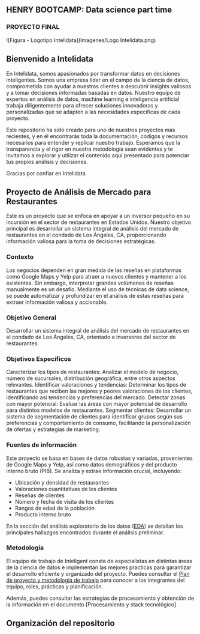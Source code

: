## HENRY BOOTCAMP: Data science part time
### PROYECTO FINAL
![Figura - Logotipo Intelidata](Imagenes/Logo Intelidata.png)

## Bienvenido a Intelidata
En Intelidata, somos apasionados por transformar datos en decisiones inteligentes. Somos una empresa líder en el campo de la ciencia de datos, comprometida con ayudar a nuestros clientes a descubrir insights valiosos y a tomar decisiones informadas basadas en datos. Nuestro equipo de expertos en análisis de datos, machine learning e inteligencia artificial trabaja diligentemente para ofrecer soluciones innovadoras y personalizadas que se adapten a las necesidades específicas de cada proyecto.

Este repositorio ha sido creado para uno de nuestros proyectos más recientes, y en él encontrarás toda la documentación, códigos y recursos necesarios para entender y replicar nuestro trabajo. Esperamos que la transparencia y el rigor en nuestra metodología sean evidentes y te invitamos a explorar y utilizar el contenido aquí presentado para potenciar tus propios análisis y decisiones.

Gracias por confiar en Intelidata.

## Proyecto de Análisis de Mercado para Restaurantes
Este es un proyecto que se enfoca en apoyar a un inversor pequeño en su incursión en el sector de restaurantes en Estados Unidos. Nuestro objetivo principal es desarrollar un sistema integral de análisis del mercado de restaurantes en el condado de Los Ángeles, CA, proporcionando información valiosa para la toma de decisiones estratégicas.

### Contexto
Los negocios dependen en gran medida de las reseñas en plataformas como Google Maps y Yelp para atraer a nuevos clientes y mantener a los existentes. Sin embargo, interpretar grandes volúmenes de reseñas manualmente es un desafío. Mediante el uso de técnicas de data science, se puede automatizar y profundizar en el análisis de estas reseñas para extraer información valiosa y accionable.

### Objetivo General
Desarrollar un sistema integral de análisis del mercado de restaurantes en el condado de Los Ángeles, CA, orientado a inversores del sector de restaurantes.

### Objetivos Específicos
Caracterizar los tipos de restaurantes: Analizar el modelo de negocio, número de sucursales, distribución geográfica, entre otros aspectos relevantes.
Identificar valoraciones y tendencias: Determinar los tipos de restaurantes que reciben las mejores y peores valoraciones de los clientes, identificando así tendencias y preferencias del mercado.
Detectar zonas con mayor potencial: Evaluar las áreas con mayor potencial de desarrollo para distintos modelos de restaurantes.
Segmentar clientes: Desarrollar un sistema de segmentación de clientes para identificar grupos según sus preferencias y comportamiento de consumo, facilitando la personalización de ofertas y estrategias de marketing.

### Fuentes de información
Este proyecto se basa en bases de datos robustas y variadas, provenientes de Google Maps y Yelp, así como datos demográficos y del producto interno bruto (PIB). Se analiza y extrae información crucial, incluyendo:

- Ubicación y densidad de restaurantes
- Valoraciones cuantitativas de los clientes
- Reseñas de clientes
- Número y fecha de visita de los clientes
- Rangos de edad de la población
- Producto interno bruto

En la sección del análisis exploratorio de los datos ([EDA](JupiterNotebooks/Resultados_EDA_preliminar.md)) se detallan los principales hallazgos encontrados durante el análisis preliminar.

### Metodología
El equipo de trabajo de Inteligent consta de especialistas en distintas áreas de la ciencia de datos e implementan las mejores practicas para garantizar el desarrollo eficiente y organizado del proyecto. Puedes consultar el [Plan de proyecto y metodología de trabajo](Planeacion_metodologia.md) para conocer a los integrantes del equipo, roles, prácticas y planificación.

Además, puedes consultar las estrategias de procesamiento y obtención de la información en el documento [Procesamiento y stack tecnológico]

## Organización del repositorio
